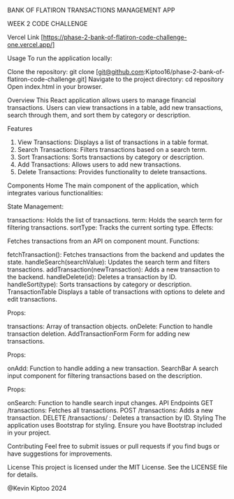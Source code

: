 BANK OF FLATIRON TRANSACTIONS MANAGEMENT APP

WEEK 2 CODE CHALLENGE

Vercel Link [https://phase-2-bank-of-flatiron-code-challenge-one.vercel.app/]

Usage
To run the application locally:

Clone the repository: git clone [git@github.com:Kiptoo16/phase-2-bank-of-flatiron-code-challenge.git] 
Navigate to the project directory: cd repository Open index.html in your browser.


Overview
This React application allows users to manage financial transactions. Users can view transactions in a table, add new transactions, search through them, and sort them by category or description.

Features

1. View Transactions: Displays a list of transactions in a table format.
2. Search Transactions: Filters transactions based on a search term.
3. Sort Transactions: Sorts transactions by category or description.
4. Add Transactions: Allows users to add new transactions.
4. Delete Transactions: Provides functionality to delete transactions.

Components
Home
The main component of the application, which integrates various functionalities:

State Management:

transactions: Holds the list of transactions.
term: Holds the search term for filtering transactions.
sortType: Tracks the current sorting type.
Effects:

Fetches transactions from an API on component mount.
Functions:

fetchTransaction(): Fetches transactions from the backend and updates the state.
handleSearch(searchValue): Updates the search term and filters transactions.
addTransaction(newTransaction): Adds a new transaction to the backend.
handleDelete(id): Deletes a transaction by ID.
handleSort(type): Sorts transactions by category or description.
TransactionTable
Displays a table of transactions with options to delete and edit transactions.

Props:

transactions: Array of transaction objects.
onDelete: Function to handle transaction deletion.
AddTransactionForm
Form for adding new transactions.

Props:

onAdd: Function to handle adding a new transaction.
SearchBar
A search input component for filtering transactions based on the description.

Props:

onSearch: Function to handle search input changes.
API Endpoints
GET /transactions: Fetches all transactions.
POST /transactions: Adds a new transaction.
DELETE /transactions/
: Deletes a transaction by ID.
Styling
The application uses Bootstrap for styling. Ensure you have Bootstrap included in your project.

Contributing
Feel free to submit issues or pull requests if you find bugs or have suggestions for improvements.

License
This project is licensed under the MIT License. See the LICENSE file for details.

@Kevin Kiptoo 2024
